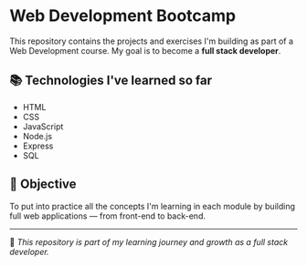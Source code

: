 # Web Development Bootcamp

This repository contains the projects and exercises I'm building as part of a Web Development course. My goal is to become a **full stack developer**.

## 📚 Technologies I've learned so far

- HTML  
- CSS  
- JavaScript  
- Node.js  
- Express  
- SQL

## 🚀 Objective

To put into practice all the concepts I'm learning in each module by building full web applications — from front-end to back-end.

---

📌 *This repository is part of my learning journey and growth as a full stack developer.*
